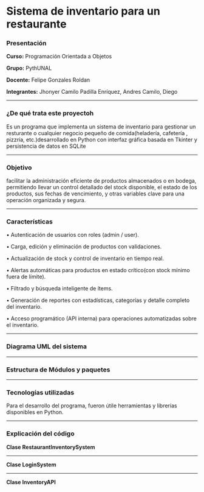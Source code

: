 # Sistema de inventario para un restaurante




### Presentación

**Curso:** Programación Orientada a Objetos

**Grupo:** PythUNAL

**Docente:** Felipe Gonzales  Roldan

**Integrantes:** Jhonyer Camilo Padilla Enríquez, Andres Camilo, Diego 

------------



### ¿De qué trata este proyectoh

Es un programa que implementa un sistema de inventario para gestionar un resturante o cualquier negocio pequeño de comida(heladería, cafetería , pizzría, etc.)desarrollado en Python con interfaz gráfica basada en Tkinter y persistencia de datos en SQLite

------------



### Objetivo

 facilitar la administración eficiente de productos almacenados o en bodega, permitiendo llevar un control detallado del stock disponible, el estado de los productos, sus fechas de vencimiento, y otras variables clave para una operación organizada y segura.

------------



### Características 

•  Autenticación de usuarios con roles (admin / user).

•  Carga, edición y eliminación de productos con validaciones.

•  Actualización de stock y control de inventario en tiempo real.

•  Alertas automáticas para productos en estado crítico(con stock mínimo fuera de límite).

•  Filtrado y búsqueda inteligente de ítems.

•  Generación de reportes con estadísticas, categorías y detalle completo del inventario.

•  Acceso programático (API interna) para operaciones automatizadas sobre el inventario.

------------



###  Diagrama UML del sistema

------------


### Estructura de Módulos y paquetes

------------


### Tecnologías utilizadas 

Para el desarrollo del programa, fueron útile herramientas y librerías disponibles en Python. 

------------
### Explicación del código 

**Clase RestaurantInventorySystem**

-----------

**Clase LoginSystem**

-----------

**Clase InventoryAPI**



